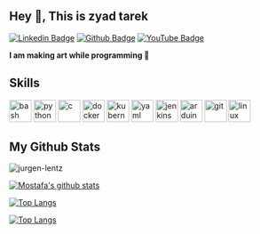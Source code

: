 ## Hey 👋, This is zyad tarek 
[![Linkedin Badge](https://img.shields.io/badge/-zyadtarek-0072b1?style=flat&logo=Linkedin&logoColor=white&link=https://www.linkedin.com/in/zyadtarek/)](https://www.linkedin.com/in/zyadtarek/) 
[![Github Badge](https://img.shields.io/badge/-zyadtarek11-grey?style=flat&logo=github&logoColor=white&link=https://github.com/zyadtarek11/)](https://www.github.com/zyadtarek11/)
[![YouTube Badge](https://img.shields.io/badge/-YouTube-FF0000?style=flat&logo=youtube&logoColor=white&link=https://www.youtube.com/@zyadtarek11)](https://www.youtube.com/@zyadtarek11)

<p align='left'><b>I am making art while programming 🌌</b></p>

## Skills
<p align="left">
  <img src="https://cdn.jsdelivr.net/gh/devicons/devicon/icons/bash/bash-original.svg" alt="bash" width="40" height="40" title="Bash"/>
  <img src="https://cdn.jsdelivr.net/gh/devicons/devicon/icons/python/python-original.svg" alt="python" width="40" height="40" title="Python"/>
  <img src="https://cdn.jsdelivr.net/gh/devicons/devicon/icons/c/c-original.svg" alt="c" width="40" height="40" title="C"/>
  <img src="https://cdn.jsdelivr.net/gh/devicons/devicon/icons/docker/docker-original.svg" alt="docker" width="40" height="40" title="Docker"/>
  <img src="https://cdn.jsdelivr.net/gh/devicons/devicon/icons/kubernetes/kubernetes-plain.svg" alt="kubernetes" width="40" height="40" title="Kubernetes"/>
  <img src="https://cdn.jsdelivr.net/gh/devicons/devicon/icons/yaml/yaml-original.svg" alt="yaml" width="40" height="40" title="YAML"/>
  <img src="https://cdn.jsdelivr.net/gh/devicons/devicon/icons/jenkins/jenkins-original.svg" alt="jenkins" width="40" height="40" title="Jenkins"/>
  <img src="https://cdn.jsdelivr.net/gh/devicons/devicon/icons/arduino/arduino-original.svg" alt="arduino" width="40" height="40" title="Arduino"/>
  <img src="https://cdn.jsdelivr.net/gh/devicons/devicon/icons/git/git-original.svg" alt="git" width="40" height="40" title="Git"/>
  <img src="https://cdn.jsdelivr.net/gh/devicons/devicon/icons/linux/linux-original.svg" alt="linux" width="40" height="40" title="Linux"/>
</p>

## My Github Stats
<p align="left"> <img src="https://komarev.com/ghpvc/?username=zyadtarek11&label=Profile%20views&color=0e75b6&style=flat" alt="jurgen-lentz" /> </p>

[![Mostafa's github stats](https://github-readme-stats.vercel.app/api?username=zyadtarek11&show_icons=true&title_color=000&icon_color=79ff97&text_color=000&bg_color=FFFF)](☕)

[![Top Langs](https://github-readme-stats.vercel.app/api/top-langs/?username=zyadtarek11&layout=compact&title_color=000&icon_color=79ff97&text_color=000&bg_color=FFFF)](☕)

[![Top Langs](https://github-readme-streak-stats.herokuapp.com/?user=zyadtarek11&theme=light)](☕)


